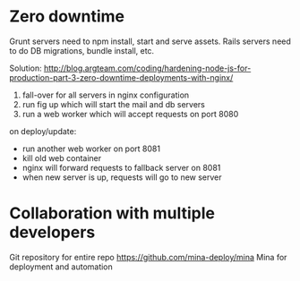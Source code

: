 # Zero downtime
Grunt servers need to npm install, start and serve assets.
Rails servers need to do DB migrations, bundle install, etc.

Solution:
http://blog.argteam.com/coding/hardening-node-js-for-production-part-3-zero-downtime-deployments-with-nginx/

 1. fall-over for all servers in nginx configuration
 2. run fig up which will start the mail and db servers
 3. run a web worker which will accept requests on port 8080

on deploy/update:
 - run another web worker on port 8081
 - kill old web container
 - nginx will forward requests to fallback server on 8081
 - when new server is up, requests will go to new server

# Collaboration with multiple developers
Git repository for entire repo
https://github.com/mina-deploy/mina Mina for deployment and automation
